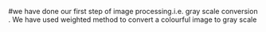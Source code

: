 #we have done our first step of image processing.i.e. gray scale conversion .
We have used weighted method to convert a colourful image to gray scale  
